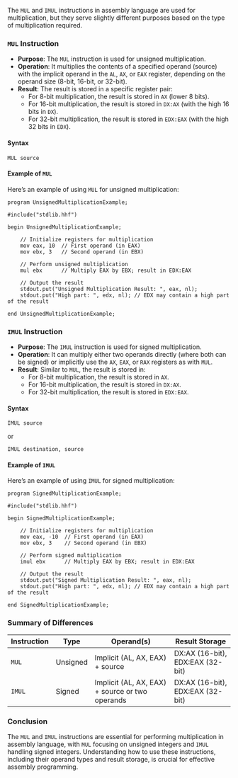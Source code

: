 The `MUL` and `IMUL` instructions in assembly language are used for multiplication, but they serve slightly different purposes based on the type of multiplication required.

### `MUL` Instruction

- **Purpose**: The `MUL` instruction is used for unsigned multiplication.
- **Operation**: It multiplies the contents of a specified operand (source) with the implicit operand in the `AL`, `AX`, or `EAX` register, depending on the operand size (8-bit, 16-bit, or 32-bit).
- **Result**: The result is stored in a specific register pair:
  - For 8-bit multiplication, the result is stored in `AX` (lower 8 bits).
  - For 16-bit multiplication, the result is stored in `DX:AX` (with the high 16 bits in `DX`).
  - For 32-bit multiplication, the result is stored in `EDX:EAX` (with the high 32 bits in `EDX`).

#### Syntax
```assembly
MUL source
```

#### Example of `MUL`
Here’s an example of using `MUL` for unsigned multiplication:

```assembly
program UnsignedMultiplicationExample;

#include("stdlib.hhf")

begin UnsignedMultiplicationExample;

    // Initialize registers for multiplication
    mov eax, 10  // First operand (in EAX)
    mov ebx, 3   // Second operand (in EBX)

    // Perform unsigned multiplication
    mul ebx      // Multiply EAX by EBX; result in EDX:EAX

    // Output the result
    stdout.put("Unsigned Multiplication Result: ", eax, nl);
    stdout.put("High part: ", edx, nl); // EDX may contain a high part of the result

end UnsignedMultiplicationExample;
```

### `IMUL` Instruction

- **Purpose**: The `IMUL` instruction is used for signed multiplication.
- **Operation**: It can multiply either two operands directly (where both can be signed) or implicitly use the `AX`, `EAX`, or `RAX` registers as with `MUL`.
- **Result**: Similar to `MUL`, the result is stored in:
  - For 8-bit multiplication, the result is stored in `AX`.
  - For 16-bit multiplication, the result is stored in `DX:AX`.
  - For 32-bit multiplication, the result is stored in `EDX:EAX`.

#### Syntax
```assembly
IMUL source
```
or
```assembly
IMUL destination, source
```

#### Example of `IMUL`
Here’s an example of using `IMUL` for signed multiplication:

```assembly
program SignedMultiplicationExample;

#include("stdlib.hhf")

begin SignedMultiplicationExample;

    // Initialize registers for multiplication
    mov eax, -10  // First operand (in EAX)
    mov ebx, 3    // Second operand (in EBX)

    // Perform signed multiplication
    imul ebx      // Multiply EAX by EBX; result in EDX:EAX

    // Output the result
    stdout.put("Signed Multiplication Result: ", eax, nl);
    stdout.put("High part: ", edx, nl); // EDX may contain a high part of the result

end SignedMultiplicationExample;
```

### Summary of Differences

| Instruction | Type        | Operand(s)                    | Result Storage          |
|-------------|-------------|-------------------------------|-------------------------|
| `MUL`       | Unsigned    | Implicit (AL, AX, EAX) + source | DX:AX (16-bit), EDX:EAX (32-bit) |
| `IMUL`      | Signed      | Implicit (AL, AX, EAX) + source or two operands | DX:AX (16-bit), EDX:EAX (32-bit) |

### Conclusion

The `MUL` and `IMUL` instructions are essential for performing multiplication in assembly language, with `MUL` focusing on unsigned integers and `IMUL` handling signed integers. Understanding how to use these instructions, including their operand types and result storage, is crucial for effective assembly programming.
